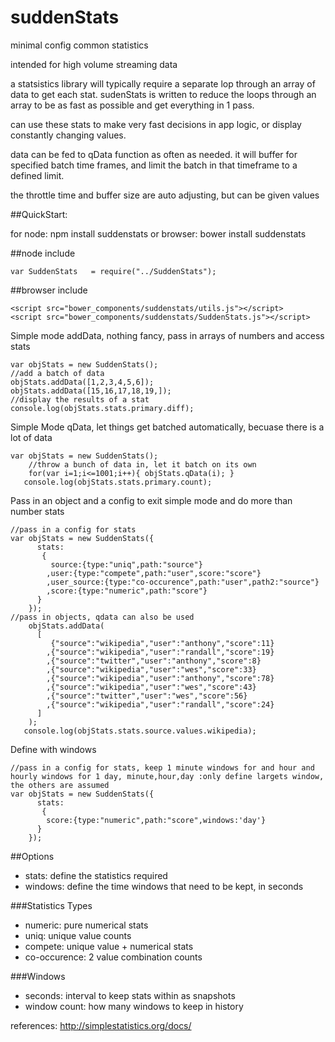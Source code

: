 # suddenStats
minimal config common statistics

intended for high volume streaming data

a statsistics library will typically require a separate lop through an array of data to get each stat. sudenStats is written to reduce the loops through an array to be as fast as possible and get everything in 1 pass. 

can use these stats to make very fast decisions in app logic, or display constantly changing values.

data can be fed to qData function as often as needed. it will buffer for specified batch time frames, and limit the batch in that timeframe to a defined limit.

the throttle time and buffer size are auto adjusting, but can be given values


##QuickStart:

for node: npm install suddenstats
or
browser: bower install suddenstats

##node include
```
var SuddenStats   = require("../SuddenStats");
```

##browser include
```
<script src="bower_components/suddenstats/utils.js"></script>
<script src="bower_components/suddenstats/SuddenStats.js"></script>
```


Simple mode addData, nothing fancy, pass in arrays of numbers and access stats
```
var objStats = new SuddenStats();
//add a batch of data
objStats.addData([1,2,3,4,5,6]); 
objStats.addData([15,16,17,18,19,]);
//display the results of a stat
console.log(objStats.stats.primary.diff);
```

Simple Mode qData, let things get batched automatically, becuase there is a lot of data
```
var objStats = new SuddenStats();
	//throw a bunch of data in, let it batch on its own
    for(var i=1;i<=1001;i++){ objStats.qData(i); }
   console.log(objStats.stats.primary.count);
```

Pass in an object and a config to exit simple mode and do more than number stats
```
//pass in a config for stats
var objStats = new SuddenStats({
      stats:
       {
         source:{type:"uniq",path:"source"}
        ,user:{type:"compete",path:"user",score:"score"}
        ,user_source:{type:"co-occurence",path:"user",path2:"source"}
        ,score:{type:"numeric",path:"score"}
      }
    });
//pass in objects, qdata can also be used
    objStats.addData(
      [
         {"source":"wikipedia","user":"anthony","score":11}
        ,{"source":"wikipedia","user":"randall","score":19}
        ,{"source":"twitter","user":"anthony","score":8}
        ,{"source":"wikipedia","user":"wes","score":33}
        ,{"source":"wikipedia","user":"anthony","score":78}
        ,{"source":"wikipedia","user":"wes","score":43}
        ,{"source":"twitter","user":"wes","score":56}
        ,{"source":"wikipedia","user":"randall","score":24}
      ]
    ); 
   console.log(objStats.stats.source.values.wikipedia);
```

Define with windows
```
//pass in a config for stats, keep 1 minute windows for and hour and hourly windows for 1 day, minute,hour,day :only define largets window, the others are assumed
var objStats = new SuddenStats({
      stats:
       {
        score:{type:"numeric",path:"score",windows:'day'}
      }
    });
```

##Options
- stats: define the statistics required
- windows: define the time windows that need to be kept, in seconds

###Statistics Types
- numeric: pure numerical stats
- uniq: unique value counts
- compete: unique value + numerical stats
- co-occurence: 2 value combination counts

###Windows
- seconds: interval to keep stats within as snapshots
- window count: how many windows to keep in history


references:
http://simplestatistics.org/docs/